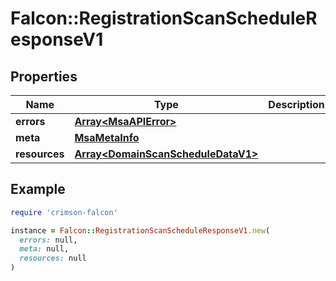 # Falcon::RegistrationScanScheduleResponseV1

## Properties

| Name | Type | Description | Notes |
| ---- | ---- | ----------- | ----- |
| **errors** | [**Array&lt;MsaAPIError&gt;**](MsaAPIError.md) |  |  |
| **meta** | [**MsaMetaInfo**](MsaMetaInfo.md) |  |  |
| **resources** | [**Array&lt;DomainScanScheduleDataV1&gt;**](DomainScanScheduleDataV1.md) |  |  |

## Example

```ruby
require 'crimson-falcon'

instance = Falcon::RegistrationScanScheduleResponseV1.new(
  errors: null,
  meta: null,
  resources: null
)
```

